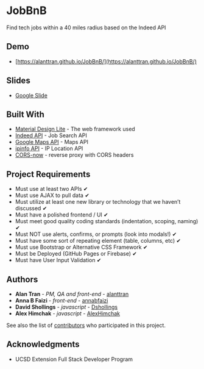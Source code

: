 # JobBnB

Find tech jobs within a 40 miles radius based on the Indeed API

## Demo

* [https://alanttran.github.io/JobBnB/](https://alanttran.github.io/JobBnB/)

## Slides

* [Google Slide](https://docs.google.com/presentation/d/1MPnwwTsaeM9k_yO6vCGSLXV8BUsqwkTdOEgJeTyIO44/edit#slide=id.g22c550c69a_0_68)

## Built With

* [Material Design Lite](https://getmdl.io/) - The web framework used
* [Indeed API](https://market.mashape.com/indeed/indeed) - Job Search API
* [Google Maps API](https://developers.google.com/maps/) - Maps API
* [ipinfo API](https://ipinfo.io) - IP Location API
* [CORS-now](https://cors.now.sh/) - reverse proxy with CORS headers

## Project Requirements

* Must use at least two APIs ✔
* Must use AJAX to pull data ✔
* Must utilize at least one new library or technology that we haven’t discussed ✔
* Must have a polished frontend / UI ✔
* Must meet good quality coding standards (indentation, scoping, naming) ✔
* Must NOT use alerts, confirms, or prompts (look into modals!) ✔
* Must have some sort of repeating element (table, columns, etc) ✔
* Must use Bootstrap or Alternative CSS Framework ✔
* Must be Deployed (GitHub Pages or Firebase) ✔
* Must have User Input Validation ✔

## Authors

* **Alan Tran** - *PM, QA and front-end* - [alanttran](https://github.com/alanttran)
* **Anna B Faizi** - *front-end* - [annabfaizi](https://github.com/annabfaizi)
* **David Shollings** - *javascript* - [Dshollings](https://github.com/Dshollings)
* **Alex Himchak** - *javascript* - [AlexHimchak](https://github.com/AlexHimchak)

See also the list of [contributors](https://github.com/alanttran/JobBnB/graphs/contributors) who participated in this project.

## Acknowledgments

* UCSD Extension Full Stack Developer Program 
